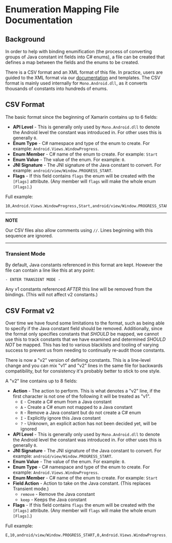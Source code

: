 # Enumeration Mapping File Documentation

## Background

In order to help with binding enumification (the process of converting groups
of Java constant int fields into C# enums), a file can be created that defines
a map between the fields and the enums to be created.

There is a CSV format and an XML format of this file. In practice, users are 
guided to the XML format via our [documentation][0] and templates. The CSV format 
is mainly used internally for `Mono.Android.dll`, as it converts thousands of 
constants into hundreds of enums.

## CSV Format

The basic format since the beginning of Xamarin contains up to 6 fields:

* **API Level** - This is generally only used by `Mono.Android.dll` to denote
  the Android level the constant was introduced in. For other uses this
  is generally `0`.
* **Enum Type** - C# namespace and type of the enum to create.  For example:
  `Android.Views.WindowProgress`.
* **Enum Member** - C# name of the enum to create. For example:
  `Start`
* **Enum Value** - The value of the enum. For example: `0`.
* **JNI Signature** - The JNI signature of the Java constant to convert. For example:
  `android/view/Window.PROGRESS_START`.
* **Flags** - If this field contains `flags` the enum will be created with the
  `[Flags]` attribute. (Any member will `flags` will make the whole enum `[Flags]`.)

Full example:
```
10,Android.Views.WindowProgress,Start,android/view/Window.PROGRESS_START,0,flags
```

---
**NOTE**

Our CSV files also allow comments using `//`. Lines beginning with this
sequence are ignored.

---

### Transient Mode

By default, Java constants referenced in this format are kept. However the
file can contain a line like this at any point:
```
- ENTER TRANSIENT MODE -
```

Any v1 constants referenced *AFTER* this line will be removed from the bindings.
(This will not affect v2 constants.)

## CSV Format v2

Over time we have found some limitations to the format, such as being able
to specify if the Java constant field should be removed. Additionally, since the
format only specifies constants that *SHOULD* be mapped, we cannot use this
to track constants that we have examined and determined *SHOULD NOT* be mapped.
This has led to various blacklists and tooling of varying success to prevent
us from needing to continually re-audit those constants.

There is now a "v2" version of defining constants. This is a line-level change
and you can mix "v1" and "v2" lines in the same file for backwards compatibility, 
but for consistency it's probably better to stick to one style.

A "v2" line contains up to 8 fields:

* **Action** - The action to perform. This is what denotes a "v2" line, if the first
  character is not one of the following it will be treated as "v1".
  * `E` - Create a C# enum from a Java constant
  * `A` - Create a C# enum not mapped to a Java constant
  * `R` - Remove a Java constant but do not create a C# enum
  * `I` - Explicitly ignore this Java constant
  * `?` - Unknown, an explicit action has not been decided yet, will be ignored
* **API Level** - This is generally only used by `Mono.Android.dll` to denote
  the Android level the constant was introduced in. For other uses this
  is generally `0`.
* **JNI Signature** - The JNI signature of the Java constant to convert. For example:
  `android/view/Window.PROGRESS_START`.
* **Enum Value** - The value of the enum. For example: `0`.
* **Enum Type** - C# namespace and type of the enum to create.  For example:
  `Android.Views.WindowProgress`.
* **Enum Member** - C# name of the enum to create. For example:
  `Start`
* **Field Action** - Action to take on the Java constant. (This replaces Transient mode.)
  * `remove` - Remove the Java constant
  * `keep` - Keeps the Java constant
* **Flags** - If this field contains `flags` the enum will be created with the
  `[Flags]` attribute. (Any member will `flags` will make the whole enum `[Flags]`.)

Full example:
```
E,10,android/view/Window.PROGRESS_START,0,Android.Views.WindowProgress,Start,remove,flags
```

[0]: https://docs.microsoft.com/en-us/xamarin/android/platform/binding-java-library/customizing-bindings/java-bindings-metadata#enumfieldsxml-and-enummethodsxml
